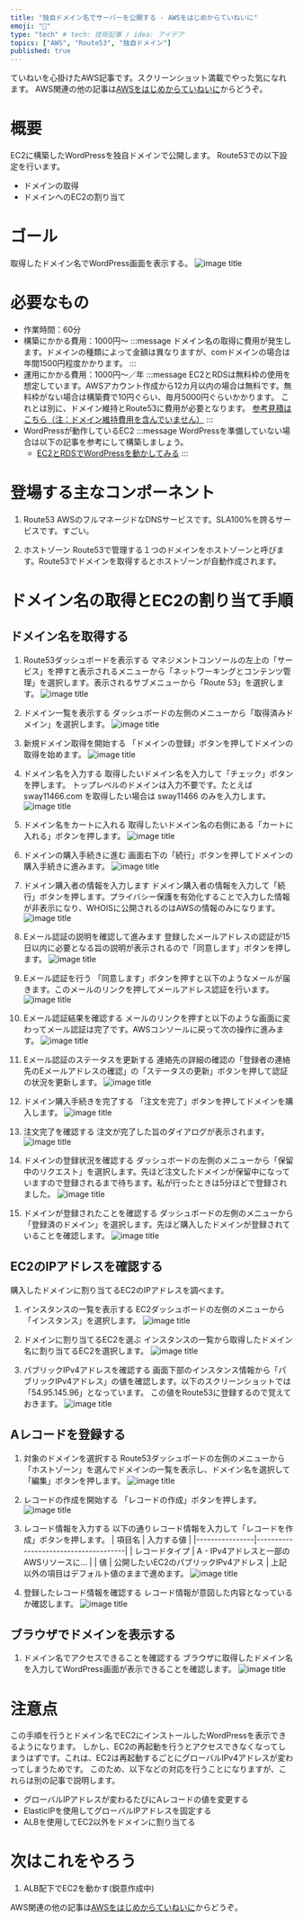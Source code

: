 ```yaml
---
title: "独自ドメイン名でサーバーを公開する - AWSをはじめからていねいに"
emoji: "📒"
type: "tech" # tech: 技術記事 / idea: アイデア
topics: ["AWS", "Route53", "独自ドメイン"]
published: true
---
```

ていねいを心掛けたAWS記事です。スクリーンショット満載でやった気になれます。
AWS関連の他の記事は[AWSをはじめからていねいに](https://zenn.dev/sway/articles/aws_index_list)からどうぞ。

# 概要
EC2に構築したWordPressを独自ドメインで公開します。
Route53での以下設定を行います。
- ドメインの取得
- ドメインへのEC2の割り当て

# ゴール
取得したドメイン名でWordPress画面を表示する。
![image title](/images/aws_publish_original_domain/aws_publish_original_domain_goal.jpg)

# 必要なもの
- 作業時間：60分
- 構築にかかる費用：1000円～
    :::message
    ドメイン名の取得に費用が発生します。ドメインの種類によって金額は異なりますが、comドメインの場合は年間1500円程度かかります。
    :::
- 運用にかかる費用：1000円～／年
    :::message
    EC2とRDSは無料枠の使用を想定しています。AWSアカウント作成から12カ月以内の場合は無料です。無料枠がない場合は構築費で10円ぐらい、毎月5000円ぐらいかかります。
    これとは別に、ドメイン維持とRoute53に費用が必要となります。
    [参考見積はこちら（注：ドメイン維持費用を含んでいません）](https://calculator.aws/#/estimate?id=c92163a82fef05c3da2a7ed365e44b00c14474af)
    :::
- WordPressが動作しているEC2
    :::message
    WordPressを準備していない場合は以下の記事を参考にして構築しましょう。
    - [EC2とRDSでWordPressを動かしてみる](https://zenn.dev/sway/articles/aws_publish_wordpress)
    :::

# 登場する主なコンポーネント

1. Route53
    AWSのフルマネージドなDNSサービスです。SLA100%を誇るサービスです。すごい。

1. ホストゾーン
    Route53で管理する１つのドメインをホストゾーンと呼びます。Route53でドメインを取得するとホストゾーンが自動作成されます。

# ドメイン名の取得とEC2の割り当て手順

## ドメイン名を取得する

1. Route53ダッシュボードを表示する
    マネジメントコンソールの左上の「サービス」を押すと表示されるメニューから「ネットワーキングとコンテンツ管理」を選択します。表示されるサブメニューから「Route 53」を選択します。
    ![image title](/images/aws_publish_original_domain/aws_publish_original_domain_tutorial_01.jpg)

1. ドメイン一覧を表示する
    ダッシュボードの左側のメニューから「取得済みドメイン」を選択します。
    ![image title](/images/aws_publish_original_domain/aws_publish_original_domain_tutorial_02.jpg)

1. 新規ドメイン取得を開始する
    「ドメインの登録」ボタンを押してドメインの取得を始めます。
    ![image title](/images/aws_publish_original_domain/aws_publish_original_domain_tutorial_03.jpg)

1. ドメイン名を入力する
    取得したいドメイン名を入力して「チェック」ボタンを押します。
    トップレベルのドメインは入力不要です。たとえば sway11466.com を取得したい場合は sway11466 のみを入力します。
    ![image title](/images/aws_publish_original_domain/aws_publish_original_domain_tutorial_04.jpg)

1. ドメイン名をカートに入れる
    取得したいドメイン名の右側にある「カートに入れる」ボタンを押します。
    ![image title](/images/aws_publish_original_domain/aws_publish_original_domain_tutorial_05.jpg)

1. ドメインの購入手続きに進む
    画面右下の「続行」ボタンを押してドメインの購入手続きに進みます。
    ![image title](/images/aws_publish_original_domain/aws_publish_original_domain_tutorial_06.jpg)

1. ドメイン購入者の情報を入力します
    ドメイン購入者の情報を入力して「続行」ボタンを押します。プライバシー保護を有効化することで入力した情報が非表示になり、WHOISに公開されるのはAWSの情報のみになります。
    ![image title](/images/aws_publish_original_domain/aws_publish_original_domain_tutorial_07.jpg)

1. Eメール認証の説明を確認して進みます
    登録したメールアドレスの認証が15日以内に必要となる旨の説明が表示されるので「同意します」ボタンを押します。
    ![image title](/images/aws_publish_original_domain/aws_publish_original_domain_tutorial_08.jpg)

1. Eメール認証を行う
    「同意します」ボタンを押すと以下のようなメールが届きます。このメールのリンクを押してメールアドレス認証を行います。
    ![image title](/images/aws_publish_original_domain/aws_publish_original_domain_tutorial_09.jpg)

1. Eメール認証結果を確認する
    メールのリンクを押すと以下のような画面に変わってメール認証は完了です。AWSコンソールに戻って次の操作に進みます。
    ![image title](/images/aws_publish_original_domain/aws_publish_original_domain_tutorial_10.jpg)

1. Eメール認証のステータスを更新する
    連絡先の詳細の確認の「登録者の連絡先のEメールアドレスの確認」の「ステータスの更新」ボタンを押して認証の状況を更新します。
    ![image title](/images/aws_publish_original_domain/aws_publish_original_domain_tutorial_11.jpg)

1. ドメイン購入手続きを完了する
    「注文を完了」ボタンを押してドメインを購入します。
    ![image title](/images/aws_publish_original_domain/aws_publish_original_domain_tutorial_12.jpg)

1. 注文完了を確認する
    注文が完了した旨のダイアログが表示されます。
    ![image title](/images/aws_publish_original_domain/aws_publish_original_domain_tutorial_13.jpg)

1. ドメインの登録状況を確認する
    ダッシュボードの左側のメニューから「保留中のリクエスト」を選択します。先ほど注文したドメインが保留中になっていますので登録されるまで待ちます。私が行ったときは5分ほどで登録されました。
    ![image title](/images/aws_publish_original_domain/aws_publish_original_domain_tutorial_14.jpg)

1. ドメインが登録されたことを確認する
    ダッシュボードの左側のメニューから「登録済のドメイン」を選択します。先ほど購入したドメインが登録されていることを確認します。
    ![image title](/images/aws_publish_original_domain/aws_publish_original_domain_tutorial_15.jpg)

## EC2のIPアドレスを確認する
購入したドメインに割り当てるEC2のIPアドレスを調べます。

1. インスタンスの一覧を表示する
    EC2ダッシュボードの左側のメニューから「インスタンス」を選択します。
    ![image title](/images/aws_publish_original_domain/aws_publish_original_domain_tutorial_16.jpg)

1. ドメインに割り当てるEC2を選ぶ
    インスタンスの一覧から取得したドメイン名に割り当てるEC2を選択します。
    ![image title](/images/aws_publish_original_domain/aws_publish_original_domain_tutorial_17.jpg)

1. パブリックIPv4アドレスを確認する
    画面下部のインスタンス情報から「パブリックIPv4アドレス」の値を確認します。以下のスクリーンショットでは「54.95.145.96」となっています。
    この値をRoute53に登録するので覚えておきます。
    ![image title](/images/aws_publish_original_domain/aws_publish_original_domain_tutorial_18.jpg)

## Aレコードを登録する

1. 対象のドメインを選択する
    Route53ダッシュボードの左側のメニューから「ホストゾーン」を選んでドメインの一覧を表示し、ドメイン名を選択して「編集」ボタンを押します。
    ![image title](/images/aws_publish_original_domain/aws_publish_original_domain_tutorial_19.jpg)

1. レコードの作成を開始する
    「レコードの作成」ボタンを押します。
    ![image title](/images/aws_publish_original_domain/aws_publish_original_domain_tutorial_20.jpg)

1. レコード情報を入力する
    以下の通りレコード情報を入力して「レコードを作成」ボタンを押します。
    | 項目名         | 入力する値                             |
    |----------------|--------------------------------------|
    | レコードタイプ  | A - IPv4アドレスと一部のAWSリソースに…  |
    | 値             | 公開したいEC2のパブリックIPv4アドレス    |
    上記以外の項目はデフォルト値のままで進めます。
    ![image title](/images/aws_publish_original_domain/aws_publish_original_domain_tutorial_22.jpg)

1. 登録したレコード情報を確認する
    レコード情報が意図した内容となっているか確認します。
    ![image title](/images/aws_publish_original_domain/aws_publish_original_domain_tutorial_23.jpg)

## ブラウザでドメインを表示する

1. ドメイン名でアクセスできることを確認する
    ブラウザに取得したドメイン名を入力してWordPress画面が表示できることを確認します。
    ![image title](/images/aws_publish_original_domain/aws_publish_original_domain_tutorial_24.jpg)

# 注意点
この手順を行うとドメイン名でEC2にインストールしたWordPressを表示できるようになります。
しかし、EC2の再起動を行うとアクセスできなくなってしまうはずです。これは、EC2は再起動するごとにグローバルIPv4アドレスが変わってしまうためです。
このため、以下などの対応を行うことになりますが、これらは別の記事で説明します。
- グローバルIPアドレスが変わるたびにAレコードの値を変更する
- ElasticIPを使用してグローバルIPアドレスを固定する
- ALBを使用してEC2以外をドメインに割り当てる

# 次はこれをやろう
1. ALB配下でEC2を動かす(鋭意作成中)

AWS関連の他の記事は[AWSをはじめからていねいに](https://zenn.dev/sway/articles/aws_index_list)からどうぞ。
